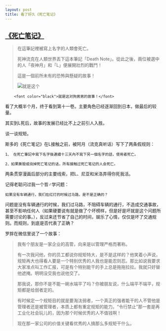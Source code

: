 ```yaml
---
layout: post
title: 看了好久《死亡笔记》
---
```

## [《死亡笔记》](http://book.douban.com/series/4927)

> 在這筆記裡被寫上名字的人類會死亡。
> 
> 死神流克在人類世界丟下這本筆記「Death Note」。從此之後，兩位被選中的人「夜神月」和「L」便展開壯烈的戰鬥！
> 
> 這是一個前所未有的恐怖與懸疑的故事！
> 
> ![](http://resource.holyshare.com.tw/uploads/article/600x0/1429588513L2E_1.jpg "就是这个")
> 
> <span style="background-color: rgb(0, 0, 0);">
        <font color="black">就是这对狗男男的故事！</font>
</span>

看了大概半个月，终于看到第十一卷。主要角色已经逐渐回到日本，做最后的较量。

其实到L死后，故事的发展已经比不上之前引人入胜。


谈一谈规矩。

斯多的《死亡笔记》在L接触之前，被阿月（流克真听话）写下了两条假规则：

```
1、 在死亡筆記中寫下名字後連續十三天內不寫下另一個名字的話，使用者死亡。

2、如果撕毁或烧掉死亡笔记的话，所有接触过死亡笔记的人会死亡。
```

两条贯穿漫画后部分的主要线索，把L、尼亚和米洛弄得你死我活。

记得老聪问过我一个哲♂学问题：

```
如果没有车辆通行，我们在红灯的时候过马路，是不是正确的？
```

问题是没有车辆通行的时候，我们过马路，不阻碍车辆的通行，不造成交通事故，甚至不影响任何人（如果硬要说有就是做了个坏榜样，但是好是坏就是这个问题所需要讨论的事。），反过来还节省了自己的时间，娱乐了心情，仅仅是坏了交通规则。而规则，到底是否代表了正确？

罗胖在微信里说了一个故事：

> 我有个朋友是一家企业的高管，向来是以管理严格而著称。
> 
> 有一次我问他，你的员工都说你规矩特大，是不是这样的？他笑着小声说，规矩再大也得看人要是一个特别优秀的人我也是能忍则忍。那比如说我要求大家准点叫工作汇报，可是有个特别能干的手上总是拖拖拉拉。我就只好替他遮掩。明明没交我也说他交了。
> 
> 那我说，那你不是不能一碗水端平了吗？你被朋友说，什么端平不端平，规矩都是给弱者定的。
> 
> 有时候定一个规矩目的就是要淘汰弱者，一个真正的强者能干的人不管他是管理者还是被管理者，本质上都有重定规矩的能力。“令行禁止”那一套是再工业化社会玩儿的，因为那个时候优秀的人不值钱啊！
> 
> 现在那一家公司的价值关键看优秀的人搞那么多规矩干什么。


